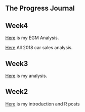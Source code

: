 ## The Progress Journal

## Week4
[Here](MehmetAkEGMAnalysis.html) is my EGM Analysis.

[Here](mehmetAkHW3.html) All 2018 car sales analysis.

## Week3
[Here](Mehmet_Ak_HW2.html) is my analysis.

## Week2


 [Here](MehmetAK_HW_2_Intro.html) is my introduction and R posts 
 
 




